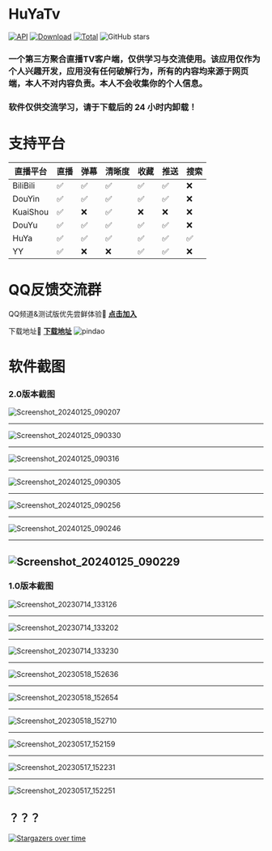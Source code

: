 # HuYaTv
[![API](https://img.shields.io/badge/Android%204.4+-orange.svg?color=orange&logoColor=orange&label=%E6%94%AF%E6%8C%81%E5%AE%89%E5%8D%93%E7%89%88%E6%9C%AC&logo=Android)](https://github.com/jayjd/HuYaTv)
[![Download](https://img.shields.io/github/v/release/jayjd/huyatv?color=blue&logoColor=blue&label=Download&logo=DocuSign)](https://github.com/jayjd/huyatv/releases/latest)
[![Total](https://shields.io/github/downloads/jayjd/huyatv/total?logo=Bookmeter&label=Counts&logoColor=yellow&color=yellow)](https://github.com/jayjd/huyatv/releases)
![GitHub stars](https://img.shields.io/github/stars/jayjd/huyatv?style=social)
### 一个第三方聚合直播TV客户端，仅供学习与交流使用。该应用仅作为个人兴趣开发，应用没有任何破解行为，所有的内容均来源于网页端，本人不对内容负责。本人不会收集你的个人信息。
### 软件仅供交流学习，请于下载后的 24 小时内卸载！
# 支持平台
| 直播平台                         | 直播       | 弹幕       | 清晰度                                             | 收藏                                             | 推送                                             | 搜索                                               |
|------------------------------|----------|----------|--------------------------------------------------|--------------------------------------------------|--------------------------------------------------|--------------------------------------------------|
| BiliBili                         |✅|✅|✅|✅|✅|❌|
| DouYin                         |✅|✅|✅|✅|✅|❌|
| KuaiShou                         |✅|❌|✅|❌|❌|❌|
| DouYu                         |✅|✅|✅|✅|✅|❌|
| HuYa                         |✅|✅|✅|✅|✅|✅|
| YY                         |✅|❌|❌|✅|✅|❌|

# QQ反馈交流群
QQ频道&测试版优先尝鲜体验🔗 **[点击加入](https://pd.qq.com/s/ajih400ke)** 

下载地址🔗 **[下载地址](https://github.com/jayjd/huyatv/releases/latest)**
![pindao](https://github.com/jayjd/HuYaTv/assets/15134709/9c9dfe46-0e88-4bff-a6ac-7d7b9016f502)
# 软件截图
### 2.0版本截图
![Screenshot_20240125_090207](https://github.com/jayjd/HuYaTv/assets/15134709/c6d58c01-9c3e-4bda-bbc9-c9c5728dd068)
****************************************************************************************************************
![Screenshot_20240125_090330](https://github.com/jayjd/HuYaTv/assets/15134709/bddf1e77-c503-46b6-bf5c-c7997e35a742)
****************************************************************************************************************
![Screenshot_20240125_090316](https://github.com/jayjd/HuYaTv/assets/15134709/1f620fab-1c60-4f34-be15-34c248c13c18)
****************************************************************************************************************
![Screenshot_20240125_090305](https://github.com/jayjd/HuYaTv/assets/15134709/692b8dd5-278a-480f-85ba-bdc7a6a2220d)
****************************************************************************************************************
![Screenshot_20240125_090256](https://github.com/jayjd/HuYaTv/assets/15134709/0b7fc632-31e8-4f61-9f0c-b8a9167b361a)
****************************************************************************************************************
![Screenshot_20240125_090246](https://github.com/jayjd/HuYaTv/assets/15134709/730ffd50-b14e-43db-9c7a-6ebe3c2a4f3d)
****************************************************************************************************************
![Screenshot_20240125_090229](https://github.com/jayjd/HuYaTv/assets/15134709/1dc21677-6fe3-4179-8e2c-ed32422b8dc9)
----------------------------------------------------------------------------------------------------------------
### 1.0版本截图
![Screenshot_20230714_133126](https://github.com/jayjd/HuYaTv/assets/15134709/69ccfe05-1189-4d0c-9fb8-725481539559)
****************************************************************************************************************
![Screenshot_20230714_133202](https://github.com/jayjd/HuYaTv/assets/15134709/720d1b15-4685-4892-a7b8-caed3a664b0d)
****************************************************************************************************************
![Screenshot_20230714_133230](https://github.com/jayjd/HuYaTv/assets/15134709/7734e7d4-3d05-4c17-b1dc-e9f5838303e9)
****************************************************************************************************************
![Screenshot_20230518_152636](https://github.com/jayjd/HuYaTv/assets/15134709/28362523-c3bd-4a7c-8b8e-28e591599df4)
****************************************************************************************************************
![Screenshot_20230518_152654](https://github.com/jayjd/HuYaTv/assets/15134709/868a4d3e-d9bb-4a15-8fe8-27ab2f95e48b)
****************************************************************************************************************
![Screenshot_20230518_152710](https://github.com/jayjd/HuYaTv/assets/15134709/213de232-8e61-4fef-bfd3-87b8f345d1fe)
****************************************************************************************************************
![Screenshot_20230517_152159](https://github.com/jayjd/HuYaTv/assets/15134709/ab5506f0-e002-45ae-adde-1c94e935ab9d)
****************************************************************************************************************
![Screenshot_20230517_152231](https://github.com/jayjd/HuYaTv/assets/15134709/5e27cb96-ad59-447c-89ba-d57a240bcd1e)
****************************************************************************************************************
![Screenshot_20230517_152251](https://github.com/jayjd/HuYaTv/assets/15134709/82b51eb7-ec66-4266-af7d-eb5be64ef855)


## ？？？
[![Stargazers over time](https://starchart.cc/jayjd/HuYaTv.svg)](https://starchart.cc/jayjd/HuYaTv)

